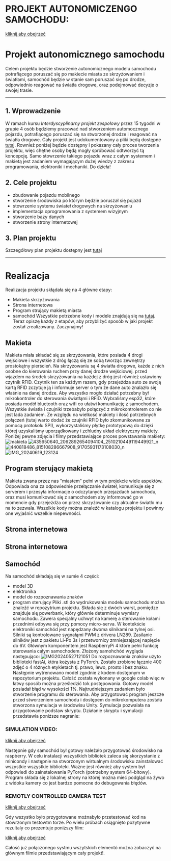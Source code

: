 # PROJEKT AUTONOMICZENGO SAMOCHODU:
[kliknij aby obejrzeć](url_do_filmu)


# Projekt autonomicznego samochodu 

Celem projektu będzie stworzenie autonomicznego modelu samochodu potrafiącego poruszać się po makiecie miasta ze skrzyżowaniem i światłami, samochód będzie w stanie sam poruszać się po drodze, odpowiednio reagować na światła drogowe, oraz podejmować decyzje o swojej trasie.

___
## 1. Wprowadzenie
W ramach kursu *Interdyscyplinarny projekt zespołowy* przez 15 tygodni w grupie 4 osób będziemy pracować nad stworzeniem automocznego pojazdu, potrafiącego poruszać się na stworzonej drodze i reagować na światła drogowe. Cały projekt jest udokumentowany a pliki będą dostępne [tutaj](https://github.com/AitenAndGo/IPZ "tutaj!"). Rownież poniżej będzie dostępny i pokazany cały proces tworzenia projektu, więc chętne osoby będą mogły spróbować odtworzyć tą koncepcję. Samo stowrzenie takiego pojazdu wraz z całym systemem i makietą jest zadaniem wymagającym dużej wiedzy z zakresu programowania, elektroniki i mechaniki. Do dzieła!

## 2. Cele projektu
+ zbudowanie pojazdu mobilnego
+ stworzenie środowiska po którym będzie poruszał się pojazd
+ stowrzenie systemu świateł drogowych na skrzyżowaniu
+ implementacja oprogramowania z systemem wizyjnym
+ stworzenie bazy danych
+ stworzenie strony internetowej

## 3. Plan projektu
Szczegółowy plan projektu dostępny jest [tutaj](https://github.com/AitenAndGo/IPZ/blob/main/Documentation/Plan.txt "tutaj!")

    
___
# Realizacja
Realizacja projektu skłądała się na 4 główne etapy:
+ Makieta skrzyżowania
+ Strona internetowa
+ Program strujący makietą miasta
+ samochód
Wszystkie potrzebne kody i modele znajdują się na [tutaj](https://github.com/AitenAndGo/IPZ "tutaj!"). Teraz opiszę każdy z etapów, aby przybliżyć sposób w jaki projekt został zrealizowany.
Zaczynajmy!

##  Makieta
Makieta miała składać się ze skrzyżowania, które posiada 4 drogi wejściowe i wszystkie z dróg łączą się ze sobą tworząc zewnętrzy prostokątny pierścień. Na skrzyżowaniu są 4 światła drogowe, każde z nich osobne do kierowania ruchem przy danej drodze wejściowej. przed wjazdem na środek skrzyżowania na każdej z dróg jest również ustawiony czytnik RFID. Czytnik ten za każdym razem, gdy przejeżdza auto ze swoją kartą RFID zczytuje ją i informuje server o tym że dane auto znalazło się właśnie na danej drodze. Aby wszystko mogło działać potrzebny był mikrokontroler do sterowania światłąmi i RFID. Wybraliśmy esp32, które posiada modół bluetooth oraz wifi co ułatwi komunikację z samochodem. Wszystkie światła i czujniki trzebabyło połączyć z mikrokontrolerem co nie jest lada zadaniem. Ze względu na wielkość makiety i ilość potrzebnych połączeń (tutaj warto dodać że czujniki RFID było zkomunikowane za pomocą protokołu SPI), wykorzystaliśmy płytkę prototypową do dzięki której uzyskaliśmy uporządkowany i zchludny układ elektryczny makiety.
Poniżej pewne zdjęcia i filmy przedstawiające proces powstawania makiety:
![makieta](https://github.com/AitenAndGo/IPZ/assets/87769038/0e3b4f39-4487-42d9-8e41-d7d6547c3677)
![435650640_2062892654094104_2510210449119449921_n](https://github.com/AitenAndGo/IPZ/assets/87769038/0c56d28a-5559-4d9f-a41f-ff719faac495)
![440818486_815108286667908_91705931173108030_n](https://github.com/AitenAndGo/IPZ/assets/87769038/62c4538c-78fc-437b-b8d0-fb5394633261)
![IMG_20240619_123124](https://github.com/AitenAndGo/IPZ/assets/87769038/04248355-eb58-4fc6-bdc6-8384c063734c)

## Program sterujący makietą
Makieta zwana przez nas "miastem" pełni w tym projekcie wiele aspektów. Odpowiada ona za odpowiednie przełączanie świateł, komunikuje się z serverem i przesyła informacje o odczytanych przejazdach samochodu, oraz musi komunikować się z samochodem aby informować go w momencie gdy przejeżdża on przez skrzyżowanie czy aktualne światło mu na to zezwala. Wszelkie kody można znaleźć w katalogu projektu i powinny one wyjaśnić wszelkie niepewności.

## Strona internetowa

## Strona internetowa

## Samochód
Na samochód składają się w sumie 4 części:
+ model 3D
+ elektronika
+ model do rozpoznawania znaków
+ program sterujący
Pliki .stl do wydrukowania modelu samochodu można znaleźć w repozytrium projektu. Składa się z dwóch warst, pomiędze znajduje się powerbank, który głównie determinuje wymiary samochodu. Zawera specjalny uchwyt na kamerę a sterowanie kołami przednimi odbywa się przy pomocy micro-serva. W kontekście elektroniki samochód jest napędzany dwoma silnikami na tylnej osi. Silniki są kontrolowane sygnałąmi PWM z drivera LN289. Zasilanie silników jest z pakietu Li-Po 3s i przetwornicy zmniejszającej napięcie do 6V. Głównym komponentem jest RaspberryPi 4 które pełni funkcję sterowania całym samochodem. Złożony samohchód wygląda następująco:
![IMG20240527121051](https://github.com/AitenAndGo/IPZ/assets/87769038/6ef540e5-8917-44ee-bb5c-4f660c7397ce)
Do rozpoznawania znaków użyto biblioteki fastAi, która kożysta z PyTorch. Zostało zrobione łącznie 400 zdjęć o 4 różnych etykietach tj. prawo, lewo, prosto i bez znaku. Następnie wytrenowano model zgodnie z kodem dostępnym w repozytorium projektu. Całość została wykonany w google colab więc w łatwy sposób można prześledzić tok postępowania. Gotowy model posiadał błąd w wysokości 1%.
Najtrudniejszym zadaniem było stworzenie programu do sterowania. Aby przygotować program jeszcze przed stworzeniem samochodu i dostępem do mikrokomputera została stworzona symulacja w środowisu Unity. Symulacja pozwalała na przygotowanie podstaw skryptu. Działanie skryptu i symulacji przedstawia poniższe nagranie:
### SIMULATION VIDEO:
[kliknij aby obejrzeć](https://github.com/AitenAndGo/IPZ/assets/87769038/a0adc0f1-8832-4500-9a60-e44e0641514c "tutaj!")

Następnie gdy samochód był gotowy należało przygotować środowisko na raspberry. W celu instalacji wszystkich bibliotek zaleca się skorzystanie z minicondy i następnie na stworzonym wirtualnym środowisku zainstalować wszystkie wszystkie biblioteki. Ważne jest również aby system był odpowiedi do zainstalowania PyTorch (potrzebny system 64-bitowy). Program składa się z lokalnej strony na której można mieć podgląd na żywo z widoku kamery co jest bardzo pomocne do debugowania błędów. 
### REMOTLY CONTROLLED CAMERA TEST

[kliknij aby obejrzeć](https://github.com/AitenAndGo/IPZ/assets/87769038/37e9659a-60ab-4ea5-bf75-93e4743b6fed "tutaj!")

Gdy wszystko było przygotowane możnabyło przetestować kod na stowrzonym testowtm torze. Po wielu próbach osiągnięto pozytywne rezultaly co prezentuje poniższy film:

[kliknij aby obejrzeć](https://github.com/AitenAndGo/IPZ/assets/87769038/8e6763ad-770e-4cb4-8f08-51653d83972e "tutaj!")

Całość już połączonego systmu wszytskich elementó można zobaczyć na głównym filmie przedstawiającym cały projekt!. 









